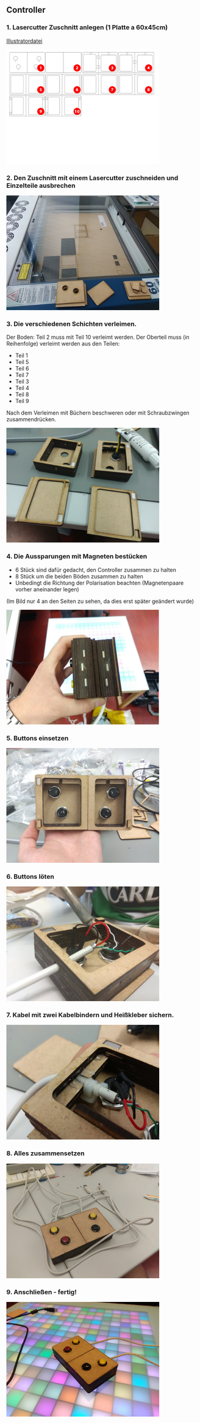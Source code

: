## Controller
### 1. Lasercutter Zuschnitt anlegen (1 Platte a 60x45cm)
[Illustratordatei](https://github.com/cbm-instructions/bits-please/blob/master/Controller/Zuschnitt_Controller.zip)

<img src="Zuschnitt_1_Controller.jpg" height="300">

### 2. Den Zuschnitt mit einem Lasercutter zuschneiden und Einzelteile ausbrechen

<img src="Lasercutter.jpg" height="300">

### 3. Die verschiedenen Schichten verleimen.
Der Boden: Teil 2 muss mit Teil 10 verleimt werden.
Der Oberteil muss (in Reihenfolge) verleimt werden aus den Teilen:
- Teil 1
- Teil 5
- Teil 6
- Teil 7
- Teil 3
- Teil 4
- Teil 8 
- Teil 9

Nach dem Verleimen mit Büchern beschweren oder mit Schraubzwingen zusammendrücken.

<img src="Schichten.jpg" height="300">

### 4. Die Aussparungen mit Magneten bestücken
- 6 Stück sind dafür gedacht, den Controller zusammen zu halten
- 8 Stück um die beiden Böden zusammen zu halten
- Unbedingt die Richtung der Polarisation beachten (Magnetenpaare vorher aneinander legen)

(Im Bild nur 4 an den Seiten zu sehen, da dies erst später geändert wurde)

<img src="Magneten.jpg" height="300">

### 5. Buttons einsetzen

<img src="Buttons.jpg" height="300">

### 6. Buttons löten

<img src="Loeten.jpg" height="300">

### 7. Kabel mit zwei Kabelbindern und Heißkleber sichern.

<img src="Sichern.jpg" height="300">

### 8. Alles zusammensetzen

<img src="Zusammensetzen.jpg" height="300">

### 9. Anschließen - fertig!

<img src="fertig.jpg" height="300">
